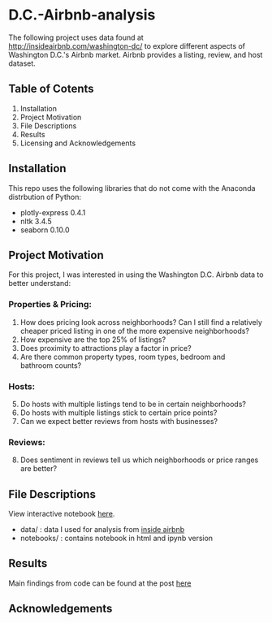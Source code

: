 # D.C.-Airbnb-analysis
The following project uses data found at http://insideairbnb.com/washington-dc/ to explore different aspects of Washington D.C.'s Airbnb market. Airbnb provides a listing, review, and host dataset.

## Table of Cotents
1. Installation
2. Project Motivation
3. File Descriptions
4. Results
5. Licensing and Acknowledgements

## Installation
This repo uses the following libraries that do not come with the Anaconda distrbution of Python:
- plotly-express 0.4.1
- nltk 3.4.5
- seaborn 0.10.0

## Project Motivation 
For this project, I was interested in using the Washington D.C. Airbnb data to better understand:
### Properties & Pricing:
1. How does pricing look across neighborhoods? Can I still find a relatively cheaper priced listing in one of the more expensive neighborhoods?
2. How expensive are the top 25% of listings?
3. Does proximity to attractions play a factor in price?
4. Are there common property types, room types, bedroom and bathroom counts?
### Hosts:
5. Do hosts with multiple listings tend to be in certain neighborhoods?
6. Do hosts with multiple listings stick to certain price points?
7. Can we expect better reviews from hosts with businesses?
### Reviews:
8. Does sentiment in reviews tell us which neighborhoods or price ranges are better? 

## File Descriptions
View interactive notebook [here](https://github.com/ldm08/DC-airbnb-analysis/blob/master/notebooks/WashingtonDCAirbnb.ipynb).
- data/ : data I used for analysis from [inside airbnb](http://insideairbnb.com/get-the-data.html)
- notebooks/ : contains notebook in html and ipynb version 

## Results
Main findings from code can be found at the post [here](https://medium.com/@ldm8/shopping-for-airbnbs-at-the-mall-80479a2e4d9f)

## Acknowledgements
